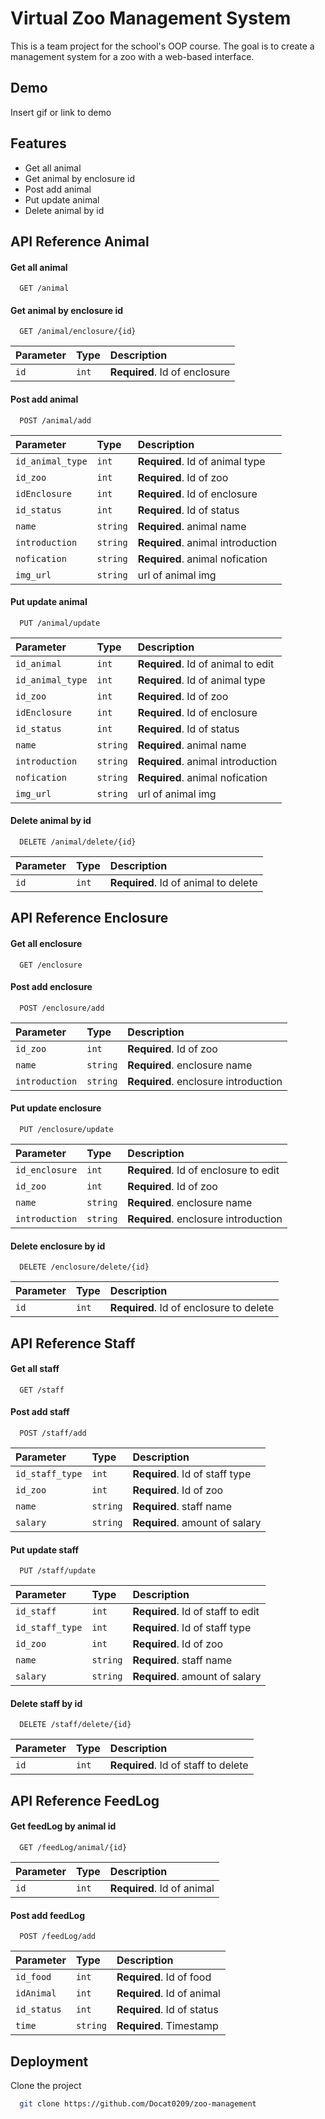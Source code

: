 
# Virtual Zoo Management System

This is a team project for the school's OOP course. The goal is to create a management system for a zoo with a web-based interface.


## Demo

Insert gif or link to demo


## Features

- Get all animal
- Get animal by enclosure id
- Post add animal
- Put update animal
- Delete animal by id

## API Reference Animal

#### Get all animal

```http
  GET /animal
```

#### Get animal by enclosure id

```http
  GET /animal/enclosure/{id}
```

| Parameter | Type     | Description                        |
| :-------- | :------- | :--------------------------------  |
| `id`      | `int`    | **Required**. Id of enclosure      |

#### Post add animal

```http
  POST /animal/add
```

| Parameter         | Type      | Description                       |
| :--------         | :-------  | :-------------------------------- |
| `id_animal_type`  | `int`     | **Required**. Id of animal type   |
| `id_zoo`          | `int`     | **Required**. Id of zoo           |
| `idEnclosure`     | `int`     | **Required**. Id of enclosure     |
| `id_status`       | `int`     | **Required**. Id of status        |
| `name`            | `string`  | **Required**. animal name         |
| `introduction`    | `string`  | **Required**. animal introduction |
| `nofication`      | `string`  | **Required**. animal nofication   |
| `img_url`         | `string`  | url of animal img                 |

#### Put update animal

```http
  PUT /animal/update
```

| Parameter         | Type      | Description                       |
| :--------         | :-------  | :-------------------------------- |
| `id_animal`       | `int`     | **Required**. Id of animal to edit|
| `id_animal_type`  | `int`     | **Required**. Id of animal type   |
| `id_zoo`          | `int`     | **Required**. Id of zoo           |
| `idEnclosure`     | `int`     | **Required**. Id of enclosure     |
| `id_status`       | `int`     | **Required**. Id of status        |
| `name`            | `string`  | **Required**. animal name         |
| `introduction`    | `string`  | **Required**. animal introduction |
| `nofication`      | `string`  | **Required**. animal nofication   |
| `img_url`         | `string`  | url of animal img                 |

#### Delete animal by id

```http
  DELETE /animal/delete/{id}
```

| Parameter | Type     | Description                          |
| :-------- | :------- | :--------------------------------    |
| `id`      | `int`    | **Required**. Id of animal to delete |

## API Reference Enclosure

#### Get all enclosure

```http
  GET /enclosure
```

#### Post add enclosure

```http
  POST /enclosure/add
```

| Parameter         | Type      | Description                           |
| :--------         | :-------  | :--------------------------------     |
| `id_zoo`          | `int`     | **Required**. Id of zoo               |
| `name`            | `string`  | **Required**. enclosure name          |
| `introduction`    | `string`  | **Required**. enclosure introduction  |

#### Put update enclosure

```http
  PUT /enclosure/update
```

| Parameter         | Type      | Description                           |
| :--------         | :-------  | :--------------------------------     |
| `id_enclosure`    | `int`     | **Required**. Id of enclosure to edit |
| `id_zoo`          | `int`     | **Required**. Id of zoo               |
| `name`            | `string`  | **Required**. enclosure name          |
| `introduction`    | `string`  | **Required**. enclosure introduction  |

#### Delete enclosure by id

```http
  DELETE /enclosure/delete/{id}
```

| Parameter | Type     | Description                              |
| :-------- | :------- | :--------------------------------        |
| `id`      | `int`    | **Required**. Id of enclosure to delete  |

## API Reference Staff

#### Get all staff

```http
  GET /staff
```

#### Post add staff

```http
  POST /staff/add
```

| Parameter         | Type      | Description                       |
| :--------         | :-------  | :-------------------------------- |
| `id_staff_type`   | `int`     | **Required**. Id of staff type    |
| `id_zoo`          | `int`     | **Required**. Id of zoo           |
| `name`            | `string`  | **Required**. staff name          |
| `salary`          | `string`  | **Required**. amount of salary    |

#### Put update staff

```http
  PUT /staff/update
```

| Parameter         | Type      | Description                           |
| :--------         | :-------  | :--------------------------------     |
| `id_staff`        | `int`     | **Required**. Id of staff to edit     |
| `id_staff_type`   | `int`     | **Required**. Id of staff type        |
| `id_zoo`          | `int`     | **Required**. Id of zoo               |
| `name`            | `string`  | **Required**. staff name              |
| `salary`          | `string`  | **Required**. amount of salary        |

#### Delete staff by id

```http
  DELETE /staff/delete/{id}
```

| Parameter | Type     | Description                              |
| :-------- | :------- | :--------------------------------        |
| `id`      | `int`    | **Required**. Id of staff to delete      |

## API Reference FeedLog

#### Get feedLog by animal id

```http
  GET /feedLog/animal/{id}
```

| Parameter | Type     | Description                        |
| :-------- | :------- | :--------------------------------  |
| `id`      | `int`    | **Required**. Id of animal         |

#### Post add feedLog

```http
  POST /feedLog/add
```

| Parameter         | Type      | Description                       |
| :--------         | :-------  | :-------------------------------- |
| `id_food`         | `int`     | **Required**. Id of food          |
| `idAnimal`        | `int`     | **Required**. Id of animal        |
| `id_status`       | `int`     | **Required**. Id of status        |
| `time`            | `string`  | **Required**. Timestamp           |


## Deployment

Clone the project

```bash
  git clone https://github.com/Docat0209/zoo-management
```


